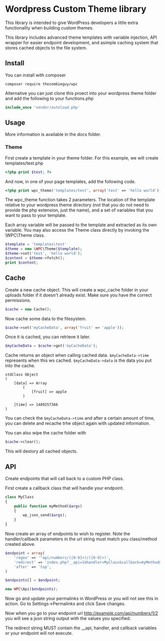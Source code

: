 # Wordpress Custom Theme library
This library is intended to give WordPress developers a little extra functionality when building custom themes.

This library includes advanced theme templates with variable injection, API wrapper for easier endpoint development, and asimple  caching system that stores cached objects to the file system.

## Install

You can install with composer
```shell
composer require thezombieguy/wpc
```

Alternative you can just clone this proect into your wordpress theme folder and add the following to your functions.php
```php
include_once 'vendor/autoload.php'
```
## Usage
More information is available in the docs folder.

### Theme

First create a template in your theme folder. For this example, we will create templates/test.php
```php
<?php print $test; ?>
```
And now, in one of your page templates, add the following code.

```php
<?php print wpc_theme('templates/test', array('test' => 'hello world')); ?>
```
The wpc_theme function takes 2 parameters. The location of the template relative to your wordpress theme directory (not that you do not need to provide the php extension, just the name), and a set of variables that you want to pass to your template.

Each array variable will be passed to the template and extracted as its own variable. You may also access the Theme class directly by invoking the \WPC\Theme class.

```php
$template = 'templates\test'
$theme = new \WPC\Theme($template);
$theme->set('test', 'hello world');
$content = $theme->fetch();
print $content;
```

## Cache

Create a new cache object. This will create a wpc_cache folder in your uploads folder if it doesn't already exist. Make sure you have the correct permissions.
```php
$cache = new Cache(); 
```

Now cache some data to the filesystem.

```php
$cache->set('myCacheData', array('fruit' => 'apple')); 
```
Once it is cached, you can retrieve it later.

```php
$myCacheData = $cache->get('myCacheData');
```

Cache returns an object when calling cached data. 
    `$myCacheData->time` represents when this ws cached. 
`$myCacheData->data` is the data you put into the cache.
```
stdClass Object
(
    [data] => Array
        (
            [fruit] => apple
        )

    [time] => 1489257366
)
```

You can check the `$myCacheData->time` and after a certain amount of time, you can delete and recache trhe object again with updated information.

You can also wipe the cache folder with 
```php
$cache->clear();
```

This will destory all cached objects.

## API

Create endpoints that will call back to a custom PHP class. 

First create a callback class that will handle your endpoint.

```php
class MyClass
{ 
    public function myMethod($args)
    {
        wp_json_send($args);
    }
}
```

Now create an array of endpoints to wish to register. Note the handler/callback parameters in the url string must match you class/method created above.

```php
$endpoint = array(
    'regex' => '^api/numbers/([0-9]+)/([0-9]+)',
    'redirect' => 'index.php?__api=1&handler=MyClass&callback=myMethod&uid=$matches[1]&prize_id=$matches[2]',
    'after' => 'top',
)

$endpoints[] = $endpoint;

new WPC\Api($endpoints);
```
Now go and update your permalinks in WordPress or you will not see this in action. Go to Settings->Permalinks and click Save changes.

Now when you go to your endpoint url http://example.com/api/numbers/1/2 you will see a json string output with the values you specified.

The redirect string MUST contain the __api, handler, and callback variables or your endpoint will not execute.
